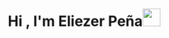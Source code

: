 <div align = "center">
<h1 align="center"><b>Hi , I'm Eliezer Peña</b><img src="https://media.giphy.com/media/hvRJCLFzcasrR4ia7z/giphy.gif" width="35"></h1>



<!--
mrZabala/mrZabala is a ✨ special ✨ repository because its `README.md` (this file) appears on your GitHub profile.
You can click the Preview link to take a look at your changes.
--->
